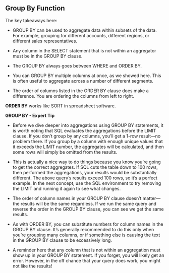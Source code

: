 ## Group By Function
The key takeaways here:

* GROUP BY can be used to aggregate data within subsets of the data. For example, grouping for different accounts, different regions, or different sales representatives.

* Any column in the SELECT statement that is not within an aggregator must be in the GROUP BY clause.

* The GROUP BY always goes between WHERE and ORDER BY.

* You can GROUP BY multiple columns at once, as we showed here. This is often useful to aggregate across a number of different segments.

* The order of columns listed in the ORDER BY clause does make a difference. You are ordering the columns from left to right.

**ORDER BY** works like SORT in spreadsheet software.

**GROUP BY - Expert Tip**
* Before we dive deeper into aggregations using GROUP BY statements, it is worth noting that SQL evaluates the aggregations before the LIMIT clause. If you don’t group by any columns, you’ll get a 1-row result—no problem there. If you group by a column with enough unique values that it exceeds the LIMIT number, the aggregates will be calculated, and then some rows will simply be omitted from the results.

* This is actually a nice way to do things because you know you’re going to get the correct aggregates. If SQL cuts the table down to 100 rows, then performed the aggregations, your results would be substantially different. The above query’s results exceed 100 rows, so it’s a perfect example. In the next concept, use the SQL environment to try removing the LIMIT and running it again to see what changes.

* The order of column names in your GROUP BY clause doesn’t matter—the results will be the same regardless. If we run the same query and reverse the order in the GROUP BY clause, you can see we get the same results.

* As with ORDER BY, you can substitute numbers for column names in the GROUP BY clause. It’s generally recommended to do this only when you’re grouping many columns, or if something else is causing the text in the GROUP BY clause to be excessively long.

* A reminder here that any column that is not within an aggregation must show up in your GROUP BY statement. If you forget, you will likely get an error. However, in the off chance that your query does work, you might not like the results!
